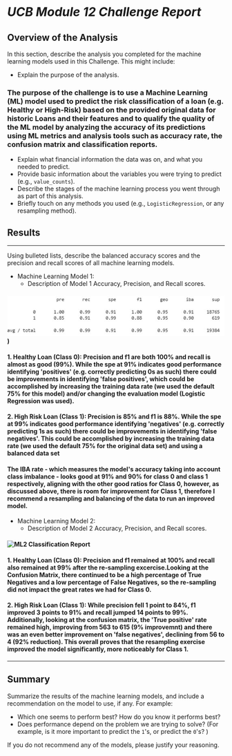 # ***UCB Module 12 Challenge Report***

## **Overview of the Analysis**

In this section, describe the analysis you completed for the machine learning models used in this Challenge. This might include:

* Explain the purpose of the analysis.
### The purpose of the challenge is to use a Machine Learning (ML) model used to predict the risk classification of a loan (e.g. Healthy or High-Risk) based on the provided original data for historic Loans and their features and to qualify the quality of the ML model by analyzing the accuracy of its predictions using ML metrics and analysis tools such as accuracy rate, the confusion matrix and classification reports.
* Explain what financial information the data was on, and what you needed to predict.
* Provide basic information about the variables you were trying to predict (e.g., `value_counts`).
* Describe the stages of the machine learning process you went through as part of this analysis.
* Briefly touch on any methods you used (e.g., `LogisticRegression`, or any resampling method).

## **Results**
---
Using bulleted lists, describe the balanced accuracy scores and the precision and recall scores of all machine learning models.

* Machine Learning Model 1:
  * Description of Model 1 Accuracy, Precision, and Recall scores.
  
 #### ![ML1 Classification Report](https://github.com/LUTOV001/12.ML_Credit_Risk/blob/main/Resources/ML_Model_1.jpg)) 


#### 1. Healthy Loan (Class 0): Precision and f1 are both 100% and recall is almost as good (99%). While the spe at 91% indicates good performance identifying 'positives' (e.g. correctly predicting 0s as such) there could be improvements in identifying 'false positives', which could be accomplished by increasing the training data rate (we used the default 75% for this model) and/or changing the evaluation model (Logistic Regression was used).
#### 2. High Risk Loan (Class 1): Precision is 85% and f1 is 88%. While the spe at 99% indicates good performance identifying 'negatives' (e.g. correctly predicting 1s as such) there could be improvements in identifying 'false negatives'. This could be accomplished by increasing the training data rate (we used the default 75% for the original data set) and using a balanced data set
#### The IBA rate - which measures the model's accuracy taking into account class imbalance - looks good at 91% and 90% for class 0 and class 1 respectively, aligning with the other good ratios for Class 0, however, as discussed above, there is room for improvement for Class 1, therefore I recommend a resampling and balancing of the data to run an improved model.

* Machine Learning Model 2:
  * Description of Model 2 Accuracy, Precision, and Recall scores.
  
#### ![ML2 Classification Report](../Resources/ML_Model_2.jpg) 

#### 1. Healthy Loan (Class 0): Precision and f1 remained at 100% and recall also remained at 99% after the re-sampling excercise.Looking at the Confusion Matrix, there continued to be a high percentage of True Negatives and a low percentage of False Negatives, so the re-sampling did not impact the great rates we had for Class 0.
#### 2. High Risk Loan (Class 1): While precision fell 1 point to 84%, f1 improved 3 points to 91% and recall jumped 14 points to 99%. Additionally, looking at the confusion matrix, the 'True positive' rate remained high, improving from 563 to 615 (9% improvemnt) and there was an even better improvement on 'false negatives', declining from 56 to 4 (92% reduction). This overall proves that the resampling exercise improved the model significantly, more noticeably for Class 1.
---
## **Summary**

Summarize the results of the machine learning models, and include a recommendation on the model to use, if any. For example:
* Which one seems to perform best? How do you know it performs best?
* Does performance depend on the problem we are trying to solve? (For example, is it more important to predict the `1`'s, or predict the `0`'s? )

If you do not recommend any of the models, please justify your reasoning.


